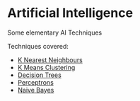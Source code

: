 # Artificial Intelligence
Some elementary AI Techniques

Techniques covered:  

* [K Nearest Neighbours](https://github.com/ben-ix/ai/tree/master/NearestNeighbours)
* [K Means Clustering](https://github.com/ben-ix/ai/tree/master/cluster)
* [Decision Trees](https://github.com/ben-ix/ai/tree/master/DecisionTree)
* [Perceptrons](https://github.com/ben-ix/ai/tree/master/Perceptron)
* [Naive Bayes](https://github.com/ben-ix/ai/tree/master/NaiveBayes)
